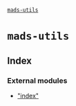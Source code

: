 [`mads-utils`](README.md)

# `mads-utils`

## Index

### External modules

* ["index"](modules/_index_.md)
